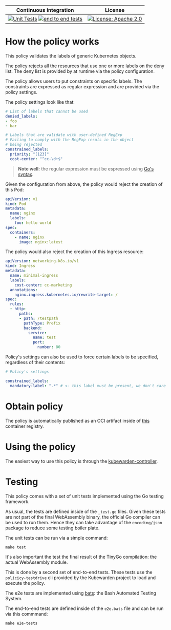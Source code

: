  Continuous integration | License
 -----------------------|--------
[![Unit Tests](https://github.com/kubewarden/safe-labels-policy/actions/workflows/unit-tests.yml/badge.svg)](https://github.com/kubewarden/safe-labels-policy/actions/workflows/unit-tests.yml) [![end to end tests](https://github.com/kubewarden/safe-labels-policy/actions/workflows/e2e-tests.yml/badge.svg)](https://github.com/kubewarden/safe-labels-policy/actions/workflows/e2e-tests.yml) | [![License: Apache 2.0](https://img.shields.io/badge/License-Apache2.0-brightgreen.svg)](https://opensource.org/licenses/Apache-2.0)

# How the policy works

This policy validates the labels of generic Kubernetes objects.

The policy rejects all the resources that use one or more labels on the
deny list. The deny list is provided by at runtime via the policy configuration.

The policy allows users to put constraints on specific labels. The constraints
are expressed as regular expression and are provided via the policy settings.

The policy settings look like that:

```yaml
# List of labels that cannot be used
denied_labels:
- foo
- bar

# Labels that are validate with user-defined RegExp
# Failing to comply with the RegExp resuls in the object
# being rejected
constrained_labels:
  priority: "[123]"
  cost-center: "^cc-\d+$"
```

> **Note well:** the regular expression must be espressed
> using [Go's syntax](https://golang.org/pkg/regexp/syntax/).

Given the configuration from above, the policy would reject the creation
of this Pod:

```yaml
apiVersion: v1
kind: Pod
metadata:
  name: nginx
  labels:
    foo: hello world
spec:
  containers:
    - name: nginx
      image: nginx:latest
```

The policy would also reject the creation of this Ingress resource:

```yaml
apiVersion: networking.k8s.io/v1
kind: Ingress
metadata:
  name: minimal-ingress
  labels:
    cost-center: cc-marketing
  annotations:
    nginx.ingress.kubernetes.io/rewrite-target: /
spec:
  rules:
  - http:
      paths:
      - path: /testpath
        pathType: Prefix
        backend:
          service:
            name: test
            port:
              number: 80
```

Policy's settings can also be used to force certain labels to be specified,
regardless of their contents:

```yaml
# Policy's settings

constrained_labels:
  mandatory-label: ".*" # <- this label must be present, we don't care about its value
```

# Obtain policy

The policy is automatically published as an OCI artifact inside of
[this](https://github.com/orgs/kubewarden/packages/container/package/policies%2Fsafe-labels)
container registry.

# Using the policy

The easiest way to use this policy is through the [kubewarden-controller](https://github.com/kubewarden/kubewarden-controller).

# Testing

This policy comes with a set of unit tests implemented using the Go testing
framework.

As usual, the tests are defined inside of the `_test.go` files. Given these
tests are not part of the final WebAssembly binary, the official Go compiler
can be used to run them. Hence they can take advantage of the `encoding/json`
package to reduce some testing boiler plate.

The unit tests can be run via a simple command:

```shell
make test
```

It's also important the test the final result of the TinyGo compilation:
the actual WebAssembly module.

This is done by a second set of end-to-end tests. These tests use the
`policicy-testdrive` cli provided by the Kubewarden project to load and execute
the policy.

The e2e tests are implemented using [bats](https://github.com/sstephenson/bats):
the Bash Automated Testing System.

The end-to-end tests are defined inside of the `e2e.bats` file and can
be run via this commmand:

```shell
make e2e-tests
```
